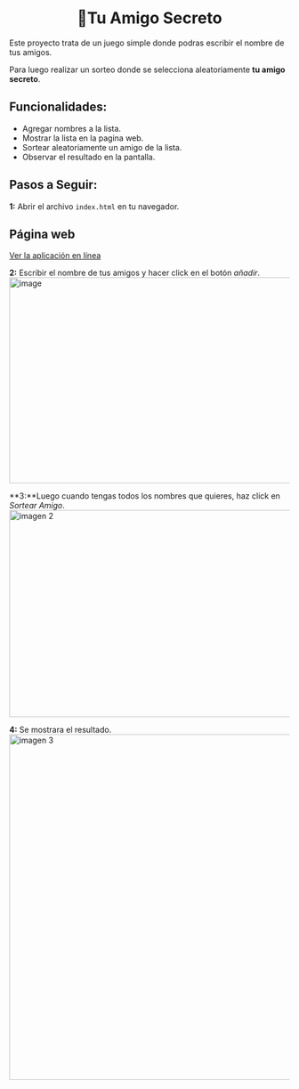 <h1 align="center"> 🎁Tu Amigo Secreto</h1>

Este proyecto trata de un juego simple donde podras escribir el nombre de tus amigos.

Para luego realizar un sorteo donde se selecciona aleatoriamente **tu amigo secreto**.

## Funcionalidades:
- Agregar nombres a la lista.
- Mostrar la lista en la pagina web.
- Sortear aleatoriamente un amigo de la lista.
- Observar el resultado en la pantalla.

## Pasos a Seguir:
**1:** Abrir el archivo `index.html` en tu navegador.
## Página web

[Ver la aplicación en línea](https://maryori26.github.io/challenge-amigo-secreto/)

**2:** Escribir el nombre de tus amigos y hacer click en el botón *añadir*.
<img width="815" height="370" alt="image" src="https://github.com/user-attachments/assets/5278ca64-e4b9-412f-9110-296740fb0c19" />


**3:**Luego cuando tengas todos los nombres que quieres, haz click en *Sortear Amigo*.
<img width="812" height="372" alt="imagen 2" src="https://github.com/user-attachments/assets/c74026d8-95e0-4ef3-8cfe-c04a64976fd6" />


**4:** Se mostrara el resultado.
<img width="1263" height="621" alt="imagen 3" src="https://github.com/user-attachments/assets/75b508c0-8e7f-411b-a1b6-b5bba85a9954" />





